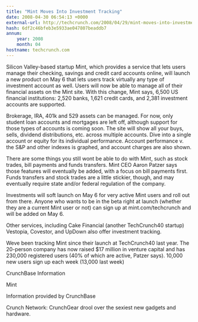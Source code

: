 ```yaml
---
title: "Mint Moves Into Investment Tracking"
date: 2008-04-30 06:54:13 +0000
external-url: http://techcrunch.com/2008/04/29/mint-moves-into-investment-tracking/
hash: 6df2c46bfeb3e5933ae047807beaddb7
annum:
    year: 2008
    month: 04
hostname: techcrunch.com
---
```


Silicon Valley-based startup Mint, which provides a service that lets users manage their checking, savings and credit card accounts online, will launch a new product on May 6 that lets users track virtually any type of investment account as well. Users will now be able to manage all of their financial assets on the Mint site. With this change, Mint says, 6,500 US financial institutions: 2,520 banks, 1,621 credit cards, and 2,381 investment accounts are supported. 

Brokerage, IRA, 401k and 529 assets can be managed. For now, only student loan accounts and mortgages are left off, although support for those types of accounts is coming soon. The site will show all your buys, sells, dividend distributions, etc. across multiple accounts. Dive into a single account or equity for its individual performance. Account performance v. the S&P and other indexes is graphed, and account charges are also shown.

There are some things you still wont be able to do with Mint, such as stock trades, bill payments and funds transfers. Mint CEO Aaron Patzer says those features will eventually be added, with a focus on bill payments first. Funds transfers and stock trades are a little stickier, though, and may eventually require state and/or federal regulation of the company.

Investments will soft launch on May 6 for very active Mint users and roll out from there. Anyone who wants to be in the beta right at launch (whether they are a current Mint user or not) can sign up at mint.com/techcrunch and will be added on May 6.

Other services, including Cake Financial (another TechCrunch40 startup) Vestopia, Covestor, and UpDown also offer investment tracking.

Weve been tracking Mint since their launch at TechCrunch40 last year. The 20-person company has now raised $17 million in venture capital and has 230,000 registered users (40% of which are active, Patzer says). 10,000 new users sign up each week (13,000 last week)



CrunchBase Information


Mint

Information provided by CrunchBase


Crunch Network:  CrunchGear drool over the sexiest new gadgets and hardware.
